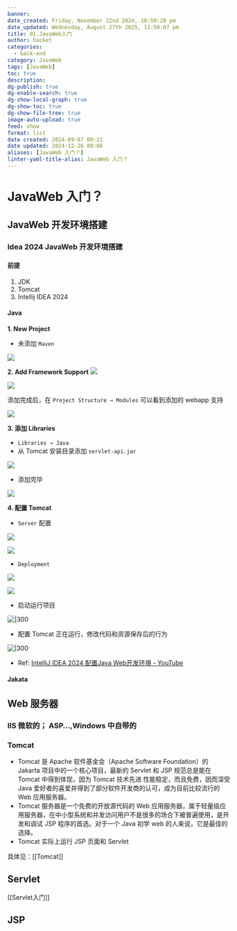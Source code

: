 ```yaml
---
banner:
date_created: Friday, November 22nd 2024, 10:59:28 pm
date_updated: Wednesday, August 27th 2025, 11:50:07 pm
title: 01.JavaWeb入门
author: hacket
categories:
  - back-end
category: JavaWeb
tags: [JavaWeb]
toc: true
description: 
dg-publish: true
dg-enable-search: true
dg-show-local-graph: true
dg-show-toc: true
dg-show-file-tree: true
image-auto-upload: true
feed: show
format: list
date created: 2024-09-07 00:21
date updated: 2024-12-26 00:08
aliases: [JavaWeb 入门？]
linter-yaml-title-alias: JavaWeb 入门？
---
```


# JavaWeb 入门？

## JavaWeb 开发环境搭建

### Idea 2024 JavaWeb 开发环境搭建

#### 前提

1. JDK
2. Tomcat
3. Intellij IDEA 2024

#### Java

**1. New Project**

- 未添加 `Maven`

![](https://raw.githubusercontent.com/hacket/ObsidianOSS/master/obsidian/202409160001447.png)

**2. Add Framework Support**
![](https://raw.githubusercontent.com/hacket/ObsidianOSS/master/obsidian/202409160005779.png)

![](https://raw.githubusercontent.com/hacket/ObsidianOSS/master/obsidian/202409160006652.png)

添加完成后，在 `Project Structure → Modules` 可以看到添加的 webapp 支持

![](https://raw.githubusercontent.com/hacket/ObsidianOSS/master/obsidian/202409160008942.png)

**3. 添加 Libraries**

- `Libraries → Java`
- 从 Tomcat 安装目录添加 `servlet-api.jar`

![](https://raw.githubusercontent.com/hacket/ObsidianOSS/master/obsidian/202409160010944.png)

- 添加完毕

![](https://raw.githubusercontent.com/hacket/ObsidianOSS/master/obsidian/202409160011864.png)

**4. 配置 Tomcat**

- `Server` 配置

![](https://raw.githubusercontent.com/hacket/ObsidianOSS/master/obsidian/202409160015642.png)

![](https://raw.githubusercontent.com/hacket/ObsidianOSS/master/obsidian/202409160016823.png)

- `Deployment`

![](https://raw.githubusercontent.com/hacket/ObsidianOSS/master/obsidian/202409160018489.png)

![](https://raw.githubusercontent.com/hacket/ObsidianOSS/master/obsidian/202409160018543.png)

- 启动运行项目

![|300](https://raw.githubusercontent.com/hacket/ObsidianOSS/master/obsidian/202409160020577.png)

- 配置 Tomcat 正在运行，修改代码和资源保存后的行为

![|300](https://raw.githubusercontent.com/hacket/ObsidianOSS/master/obsidian/202409160031500.png)

- Ref: [IntelliJ IDEA 2024 配置Java Web开发环境 - YouTube](https://www.youtube.com/watch?v=NFkN4E7EaPY&ab_channel=RICHARDSMITH)

#### Jakata

## Web 服务器

### **IIS** 微软的； ASP…,Windows 中自带的

### **Tomcat**

- Tomcat 是 Apache 软件基金会（Apache Software Foundation）的 Jakarta 项目中的一个核心项目，最新的 Servlet 和 JSP 规范总是能在 Tomcat 中得到体现，因为 Tomcat 技术先进.性能稳定，而且免费，因而深受 Java 爱好者的喜爱并得到了部分软件开发商的认可，成为目前比较流行的 Web 应用服务器。
- Tomcat 服务器是一个免费的开放源代码的 Web 应用服务器，属于轻量级应用服务器，在中小型系统和并发访问用户不是很多的场合下被普遍使用，是开发和调试 JSP 程序的首选。对于一个 Java 初学 web 的人来说，它是最佳的选择。
- Tomcat 实际上运行 JSP 页面和 Servlet

具体见：[[Tomcat]]

## Servlet

[[Servlet入门]]

## JSP
